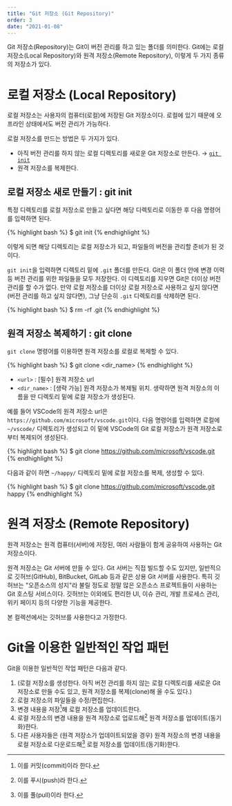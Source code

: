 ```yaml
---
title: "Git 저장소 (Git Repository)"
order: 3
date: "2021-01-08"
---
```


Git 저장소(Repository)는 Git이 버전 관리를 하고 있는 폴더를 의미한다. Git에는 로컬 저장소(Local Repository)와 원격 저장소(Remote Repository), 이렇게 두 가지 종류의 저장소가 있다.

# 로컬 저장소 (Local Repository)

로컬 저장소는 사용자의 컴퓨터(로컬)에 저장된 Git 저장소이다. 로컬에 있기 때문에 오프라인 상태에서도 버전 관리가 가능하다.

로컬 저장소를 만드는 방법은 두 가지가 있다.

- 아직 버전 관리를 하지 않는 로컬 디렉토리를 새로운 Git 저장소로 만든다. → [`git init`](#kramdown_로컬-저장소-새로-만들기--git-init)
- 원격 저장소를 복제한다.

## 로컬 저장소 새로 만들기 : git init

특정 디렉토리를 로컬 저장소로 만들고 싶다면 해당 디렉토리로 이동한 후 다음 명령어를 입력하면 된다.

{% highlight bash %}
$ git init
{% endhighlight %}

이렇게 되면 해당 디렉토리는 로컬 저장소가 되고, 파일들의 버전을 관리할 준비가 된 것이다.

`git init`을 입력하면 디렉토리 밑에 `.git` 폴더를 만든다. Git은 이 폴더 안에 변경 이력 등 버전 관리를 위한 파일들을 모두 저장한다. 이 디렉토리를 지우면 Git은 더이상 버전 관리를 할 수가 없다. 만약 로컬 저장소를 더이상 로컬 저장소로 사용하고 싶지 않다면(버전 관리를 하고 싶지 않다면), 그냥 단순히 `.git` 디렉토리를 삭제하면 된다.

{% highlight bash %}
$ rm -rf .git
{% endhighlight %}

## 원격 저장소 복제하기 : git clone

`git clone` 명령어를 이용하면 원격 저장소를 로컬로 복제할 수 있다.

{% highlight bash %}
$ git clone <url> <dir_name>
{% endhighlight %}

- `<url>` : [필수] 원격 저장소 url
- `<dir_name>` : [생략 가능] 원격 저장소가 복제될 위치. 생략하면 원격 저장소의 이름을 딴 디렉토리 밑에 로컬 저장소가 생성된다.

예를 들어 VSCode의 원격 저장소 url은 `https://github.com/microsoft/vscode.git`이다. 다음 명령어를 입력하면 로컬에 `~/vscode/` 디렉토리가 생성되고 이 밑에 VSCode의 Git 로컬 저장소가 원격 저장소로부터 복제되어 생성된다.

{% highlight bash %}
$ git clone https://github.com/microsoft/vscode.git
{% endhighlight %}

다음과 같이 하면 `~/happy/` 디렉토리 밑에 로컬 저장소를 복제, 생성할 수 있다.

{% highlight bash %}
$ git clone https://github.com/microsoft/vscode.git happy
{% endhighlight %}

# 원격 저장소 (Remote Repository)

원격 저장소는 원격 컴퓨터(서버)에 저장된, 여러 사람들이 함게 공유하여 사용하는 Git 저장소이다.

원격 저장소는 Git 서버에 만들 수 있다. Git 서버는 직접 빌드할 수도 있지만, 일반적으로 깃허브(GitHub), BitBucket, GitLab 등과 같은 상용 Git 서버를 사용한다. 특히 깃허브는 "오픈소스의 성지"라 불릴 정도로 정말 많은 오픈소스 프로젝트들이 사용하는 Git 호스팅 서비스이다. 깃허브는 이외에도 편리한 UI, 이슈 관리, 개발 프로세스 관리, 위키 페이지 등의 다양한 기능을 제공한다.

본 컬렉션에서는 깃허브를 사용한다고 가정한다.

# Git을 이용한 일반적인 작업 패턴

Git을 이용한 일반적인 작업 패턴은 다음과 같다.

1. (로컬 저장소를 생성한다. 아직 버전 관리를 하지 않는 로컬 디렉토리를 새로운 Git 저장소로 만들 수도 있고, 원격 저장소를 복제(clone)해 올 수도 있다.)
2. 로컬 저장소의 파일들을 수정/편집한다.
3. 변경 내용을 저장[^1]해 로컬 저장소를 업데이트한다.
4. 로컬 저장소의 변경 내용을 원격 저장소로 업로드해[^2] 원격 저장소를 업데이트(동기화)한다.
5. 다른 사용자들은 (원격 저장소가 업데이트되었을 경우) 원격 저장소의 변경 내용을 로컬 저장소로 다운로드해[^3] 로컬 저장소를 업데이트(동기화)한다.

[^1]: 이를 커밋(commit)이라 한다.
[^2]: 이를 푸시(push)라 한다.
[^3]: 이를 풀(pull)이라 한다.
